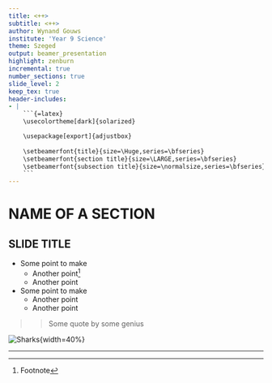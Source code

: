 ```yaml
---
title: <++>
subtitle: <++>
author: Wynand Gouws
institute: 'Year 9 Science'
theme: Szeged
output: beamer_presentation
highlight: zenburn
incremental: true
number_sections: true
slide_level: 2
keep_tex: true
header-includes:
- |
    ```{=latex}
    \usecolortheme[dark]{solarized}

    \usepackage[export]{adjustbox}
    
    \setbeamerfont{title}{size=\Huge,series=\bfseries}
    \setbeamerfont{section title}{size=\LARGE,series=\bfseries}
    \setbeamerfont{subsection title}{size=\normalsize,series=\bfseries}
    ```
---
```


# NAME OF A SECTION
## SLIDE TITLE
* Some point to make
    * Another point[^1]
    * Another point
* Some point to make
    * Another point
    * Another point
 
 >> Some quote by some genius

![Sharks](shark.jpg){width=40%}

[^1]: Footnote

------------------
